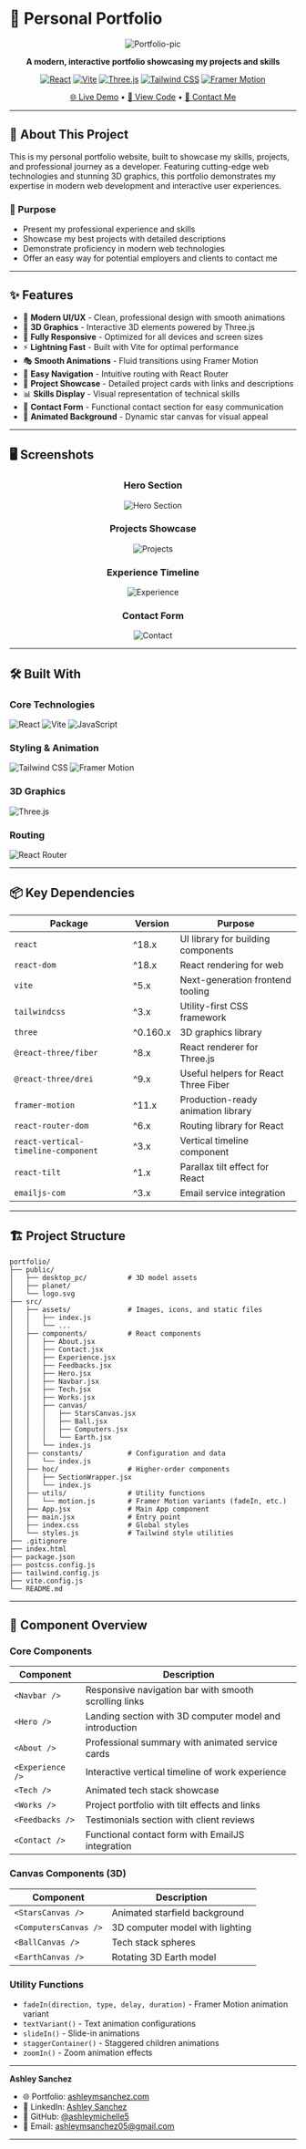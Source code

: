 # 🚀 Personal Portfolio

<div align="center">

![Portfolio-pic](./src/assets/screenshot-portfolio.png)

**A modern, interactive portfolio showcasing my projects and skills**

[![React](https://img.shields.io/badge/React-18.x-61DAFB?style=for-the-badge&logo=react&logoColor=black)](https://reactjs.org/)
[![Vite](https://img.shields.io/badge/Vite-5.x-646CFF?style=for-the-badge&logo=vite&logoColor=white)](https://vitejs.dev/)
[![Three.js](https://img.shields.io/badge/Three.js-black?style=for-the-badge&logo=three.js&logoColor=white)](https://threejs.org/)
[![Tailwind CSS](https://img.shields.io/badge/Tailwind_CSS-38B2AC?style=for-the-badge&logo=tailwind-css&logoColor=white)](https://tailwindcss.com/)
[![Framer Motion](https://img.shields.io/badge/Framer_Motion-black?style=for-the-badge&logo=framer&logoColor=blue)](https://www.framer.com/motion/)

[🌐 Live Demo](www.ashleymsanchez.com) • [📂 View Code](https://github.com/ashleymichelle5/Portfolio) • [📧 Contact Me](mailto:ashleymsanchez05@gmail.com)

</div>

---

## 📖 About This Project

This is my personal portfolio website, built to showcase my skills, projects, and professional journey as a developer. Featuring cutting-edge web technologies and stunning 3D graphics, this portfolio demonstrates my expertise in modern web development and interactive user experiences.

### 🎯 Purpose

- Present my professional experience and skills
- Showcase my best projects with detailed descriptions
- Demonstrate proficiency in modern web technologies
- Offer an easy way for potential employers and clients to contact me

---

## ✨ Features

- 🎨 **Modern UI/UX** - Clean, professional design with smooth animations
- 🌟 **3D Graphics** - Interactive 3D elements powered by Three.js
- 📱 **Fully Responsive** - Optimized for all devices and screen sizes
- ⚡ **Lightning Fast** - Built with Vite for optimal performance
- 🎭 **Smooth Animations** - Fluid transitions using Framer Motion
- 🧭 **Easy Navigation** - Intuitive routing with React Router
- 💼 **Project Showcase** - Detailed project cards with links and descriptions
- 📊 **Skills Display** - Visual representation of technical skills
- 💬 **Contact Form** - Functional contact section for easy communication
- 🌌 **Animated Background** - Dynamic star canvas for visual appeal

---

## 🖥️ Screenshots

<div align="center">

### Hero Section
![Hero Section](./src/assets/hero.png)

### Projects Showcase
![Projects](./src/assets/projects.png)

### Experience Timeline
![Experience](./src/assets/experience.png)

### Contact Form
![Contact](./src/assets/contact.png)

</div>

---

## 🛠️ Built With

### Core Technologies

![React](https://img.shields.io/badge/React-20232A?style=for-the-badge&logo=react&logoColor=61DAFB)
![Vite](https://img.shields.io/badge/Vite-B73BFE?style=for-the-badge&logo=vite&logoColor=FFD62E)
![JavaScript](https://img.shields.io/badge/JavaScript-F7DF1E?style=for-the-badge&logo=javascript&logoColor=black)

### Styling & Animation

![Tailwind CSS](https://img.shields.io/badge/Tailwind_CSS-38B2AC?style=for-the-badge&logo=tailwind-css&logoColor=white)
![Framer Motion](https://img.shields.io/badge/Framer%20Motion-0055FF?style=for-the-badge&logo=framer&logoColor=white)

### 3D Graphics

![Three.js](https://img.shields.io/badge/Three.js-000000?style=for-the-badge&logo=three.js&logoColor=white)

### Routing

![React Router](https://img.shields.io/badge/React_Router-CA4245?style=for-the-badge&logo=react-router&logoColor=white)

---

## 📦 Key Dependencies

| Package | Version | Purpose |
|---------|---------|---------|
| `react` | ^18.x | UI library for building components |
| `react-dom` | ^18.x | React rendering for web |
| `vite` | ^5.x | Next-generation frontend tooling |
| `tailwindcss` | ^3.x | Utility-first CSS framework |
| `three` | ^0.160.x | 3D graphics library |
| `@react-three/fiber` | ^8.x | React renderer for Three.js |
| `@react-three/drei` | ^9.x | Useful helpers for React Three Fiber |
| `framer-motion` | ^11.x | Production-ready animation library |
| `react-router-dom` | ^6.x | Routing library for React |
| `react-vertical-timeline-component` | ^3.x | Vertical timeline component |
| `react-tilt` | ^1.x | Parallax tilt effect for React |
| `emailjs-com` | ^3.x | Email service integration |

---


## 🏗️ Project Structure
```
portfolio/
├── public/
│   ├── desktop_pc/          # 3D model assets
│   ├── planet/
│   └── logo.svg
├── src/
│   ├── assets/              # Images, icons, and static files
│   │   ├── index.js
│   │   └── ...
│   ├── components/          # React components
│   │   ├── About.jsx
│   │   ├── Contact.jsx
│   │   ├── Experience.jsx
│   │   ├── Feedbacks.jsx
│   │   ├── Hero.jsx
│   │   ├── Navbar.jsx
│   │   ├── Tech.jsx
│   │   ├── Works.jsx
│   │   ├── canvas/
│   │   │   ├── StarsCanvas.jsx
│   │   │   ├── Ball.jsx
│   │   │   ├── Computers.jsx
│   │   │   └── Earth.jsx
│   │   └── index.js
│   ├── constants/           # Configuration and data
│   │   └── index.js
│   ├── hoc/                 # Higher-order components
│   │   ├── SectionWrapper.jsx
│   │   └── index.js
│   ├── utils/               # Utility functions
│   │   └── motion.js        # Framer Motion variants (fadeIn, etc.)
│   ├── App.jsx              # Main App component
│   ├── main.jsx             # Entry point
│   ├── index.css            # Global styles
│   └── styles.js            # Tailwind style utilities
├── .gitignore
├── index.html
├── package.json
├── postcss.config.js
├── tailwind.config.js
├── vite.config.js
└── README.md
```

---

## 🎨 Component Overview

### Core Components

| Component | Description |
|-----------|-------------|
| `<Navbar />` | Responsive navigation bar with smooth scrolling links |
| `<Hero />` | Landing section with 3D computer model and introduction |
| `<About />` | Professional summary with animated service cards |
| `<Experience />` | Interactive vertical timeline of work experience |
| `<Tech />` | Animated tech stack showcase |
| `<Works />` | Project portfolio with tilt effects and links |
| `<Feedbacks />` | Testimonials section with client reviews |
| `<Contact />` | Functional contact form with EmailJS integration |

### Canvas Components (3D)

| Component | Description |
|-----------|-------------|
| `<StarsCanvas />` | Animated starfield background |
| `<ComputersCanvas />` | 3D computer model with lighting |
| `<BallCanvas />` | Tech stack spheres |
| `<EarthCanvas />` | Rotating 3D Earth model |

### Utility Functions

- `fadeIn(direction, type, delay, duration)` - Framer Motion animation variant
- `textVariant()` - Text animation configurations
- `slideIn()` - Slide-in animations
- `staggerContainer()` - Staggered children animations
- `zoomIn()` - Zoom animation effects

---

**Ashley Sanchez**

- 🌐 Portfolio: [ashleymsanchez.com](www.ashleymsanchez.com)
- 💼 LinkedIn: [Ashley Sanchez](https://www.linkedin.com/in/ashley-sanchez-029331390/)
- 🐙 GitHub: [@ashleymichelle5](https://github.com/ashleymichelle5)
- 📧 Email: ashleymsanchez05@gmail.com


---
